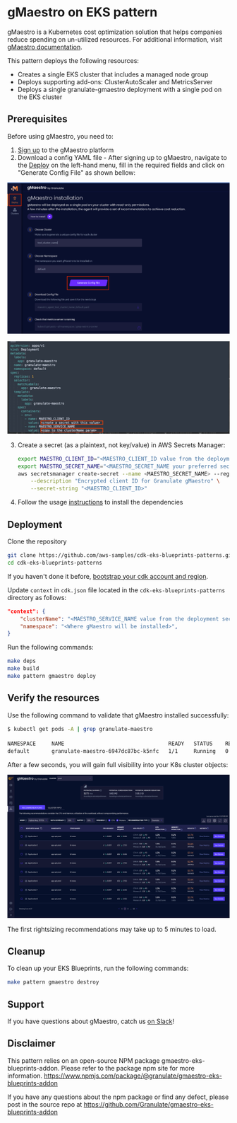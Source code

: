 # gMaestro on EKS pattern

gMaestro is a Kubernetes cost optimization solution that helps companies reduce spending on un-utilized resources.
For additional information, visit [gMaestro documentation](https://docs.gomaestro.org/).


This pattern deploys the following resources:
- Creates a single EKS cluster that includes a managed node group
- Deploys supporting add-ons: ClusterAutoScaler and MetricsServer
- Deploys a single granulate-gmaestro deployment with a single pod on the EKS cluster


## Prerequisites
Before using gMaestro, you need to:
1. [Sign up](https://app.granulate.io/gMaestroSignup) to the gMaestro platform
2. Download a config YAML file - After signing up to gMaestro, navigate to the [Deploy](https://app.granulate.io/deploy) on the left-hand menu, fill in the required fields and click on "Generate Config File" as shown bellow:

![GmaestroGenerateConfigFile](images/gmaestro-generate-config-file.png)

![GmaestroConfigFile](images/gmaestro-config-file.png)

3. Create a secret (as a plaintext, not key/value) in AWS Secrets Manager:
    ```bash
    export MAESTRO_CLIENT_ID="<MAESTRO_CLIENT_ID value from the deployment section in the downloaded config file>"
    export MAESTRO_SECRET_NAME="<MAESTRO_SECRET_NAME your preferred secret name>"
    aws secretsmanager create-secret --name <MAESTRO_SECRET_NAME> --region $AWS_REGION \
        --description "Encrypted client ID for Granulate gMaestro" \
        --secret-string "<MAESTRO_CLIENT_ID>"
    ```

4. Follow the usage [instructions](../../README.md#usage) to install the dependencies
   
## Deployment

Clone the repository

```sh
git clone https://github.com/aws-samples/cdk-eks-blueprints-patterns.git
cd cdk-eks-blueprints-patterns
```

If you haven't done it before, [bootstrap your cdk account and region](https://docs.aws.amazon.com/cdk/v2/guide/bootstrapping.html).

Update `context` in `cdk.json` file located in the `cdk-eks-blueprints-patterns` directory as follows:

```json
"context": {
    "clusterName": "<MAESTRO_SERVICE_NAME value from the deployment section in the downloaded config file>",
    "namespace": "<Where gMaestro will be installed>",  
}
```

Run the following commands:

```sh
make deps
make build
make pattern gmaestro deploy
```

## Verify the resources

Use the following command to validate that gMaestro installed successfully:

```bash
$ kubectl get pods -A | grep granulate-maestro

NAMESPACE     NAME                                 READY   STATUS    RESTARTS   AGE
default       granulate-maestro-6947dc87bc-k5nfc   1/1     Running   0          11m
```

After a few seconds, you will gain full visibility into your K8s cluster objects:

![GmaestroRecommendations](images/gmaestro-recommendations.png)

The first rightsizing recommendations may take up to 5 minutes to load.

## Cleanup

To clean up your EKS Blueprints, run the following commands:

```sh
make pattern gmaestro destroy
```

## Support

If you have questions about gMaestro, catch us [on Slack](https://granulatecommunity.slack.com/archives/C03RK0HN2TU)!

## Disclaimer

This pattern relies on an open-source NPM package gmaestro-eks-blueprints-addon. Please refer to the package npm site for more information.
<https://www.npmjs.com/package/@granulate/gmaestro-eks-blueprints-addon>

If you have any questions about the npm package or find any defect, please post in the source repo at 
<https://github.com/Granulate/gmaestro-eks-blueprints-addon>
